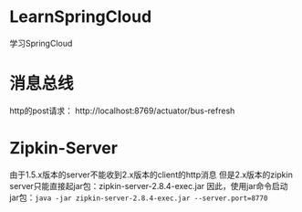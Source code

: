 # LearnSpringCloud
学习SpringCloud

# 消息总线
http的post请求：
http://localhost:8769/actuator/bus-refresh

# Zipkin-Server
由于1.5.x版本的server不能收到2.x版本的client的http消息
但是2.x版本的zipkin server只能直接起jar包：zipkin-server-2.8.4-exec.jar
因此，使用jar命令启动jar包：`java -jar zipkin-server-2.8.4-exec.jar --server.port=8770`
